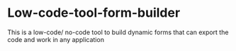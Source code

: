 # Low-code-tool-form-builder
This is a low-code/ no-code tool to build dynamic forms that can export the code and work in any application
